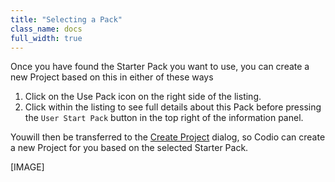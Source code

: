 ```yaml
---
title: "Selecting a Pack"
class_name: docs
full_width: true
---
```


Once you have found the Starter Pack you want to use, you can create a new Project based on this in either of these ways

1. Click on the Use Pack icon on the right side of the listing. 
2. Click within the listing to see full details about this Pack before pressing the `User Start Pack` button in the top right of the information panel.

Youwill then be transferred to the [Create Project]() dialog, so Codio can create a new Project for you based on the selected Starter Pack.

[IMAGE]


